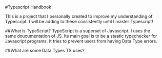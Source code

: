 #Typescript Handbook

This is a project that I personally created to improve my understanding of Typescript.
I will be adding to these consistently until I master Typescript!

##What is TypeScript?
TypeScript is a superset of Javascript. I uses the same doucumentation of JS.
Its main goal is to be a staatic typechecker for Javascript programs. It tries to prevent users from having Data Type errors.

##What are some Data Types TS uses?
